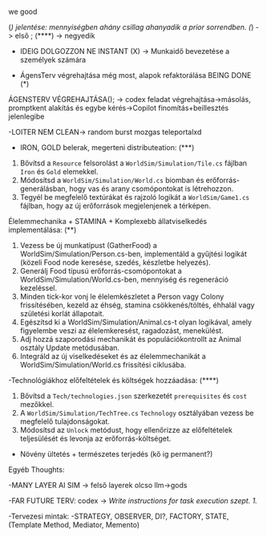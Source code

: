 ﻿
we good

(*) jelentése: mennyiségben ahány csillag ahanyadik a prior sorrendben. (*) -> első ; (****) -> negyedik

- IDEIG DOLGOZZON NE INSTANT (X) -> Munkaidő bevezetése a személyek számára


- ÁgensTerv végrehajtása még most, alapok refaktorálása BEING DONE (*)

ÁGENSTERV VÉGREHAJTÁSA();
-> codex feladat végrehajtása->másolás, promptkent alakítás és egybe kérés->Copilot finomítás+beillesztés jelenlegibe


-LOITER NEM CLEAN-> random burst mozgas teleportalxd



- IRON, GOLD belerak, megerteni distributeation: (***)
1. Bővítsd a `Resource` felsorolást a `WorldSim/Simulation/Tile.cs` fájlban `Iron` és `Gold` elemekkel.
2. Módosítsd a `WorldSim/Simulation/World.cs` biomban és erőforrás-generálásban, hogy vas és arany csomópontokat is létrehozzon.
3. Tegyél be megfelelő textúrákat és rajzoló logikát a `WorldSim/Game1.cs` fájlban, hogy az új erőforrások megjelenjenek a térképen.


Élelemmechanika + STAMINA + Komplexebb állatviselkedés implementálása: (**)
1. Vezess be új munkatípust (GatherFood) a WorldSim/Simulation/Person.cs-ben, implementáld a gyűjtési logikát
(közeli Food node keresése, szedés, készletbe helyezés).
2. Generálj Food típusú erőforrás-csomópontokat a WorldSim/Simulation/World.cs-ben, mennyiség és regeneráció kezeléssel.
3. Minden tick-kor vonj le élelemkészletet a Person vagy Colony frissítésében, kezeld az éhség, stamina csökkenés/töltés, 
éhhalál vagy születési korlát állapotait.
4. Egészítsd ki a WorldSim/Simulation/Animal.cs-t olyan logikával, amely figyelembe veszi az élelemkeresést, ragadozást, menekülést.
5. Adj hozzá szaporodási mechanikát és populációkontrollt az Animal osztály Update metódusában.
6. Integráld az új viselkedéseket és az élelemmechanikát a WorldSim/Simulation/World.cs frissítési ciklusába.


-Technológiákhoz előfeltételek és költségek hozzáadása: (****)
1. Bővítsd a `Tech/technologies.json` szerkezetét `prerequisites` és `cost` mezőkkel.
2. A `WorldSim/Simulation/TechTree.cs` `Technology` osztályában vezess be megfelelő tulajdonságokat.
3. Módosítsd az `Unlock` metódust, hogy ellenőrizze az előfeltételek teljesülését és levonja az erőforrás-költséget.


- Növény ültetés + természetes terjedés (kő ig permanent?)





Egyéb Thoughts:

-MANY LAYER AI SIM -> felső layerek olcso llm->gods

-FAR FUTURE TERV:
codex -> *Write instructions for task execution
szept. 1.*

-Tervezesi mintak:
-STRATEGY, OBSERVER, DI?, FACTORY, STATE, (Template Method, Mediator, Memento)







